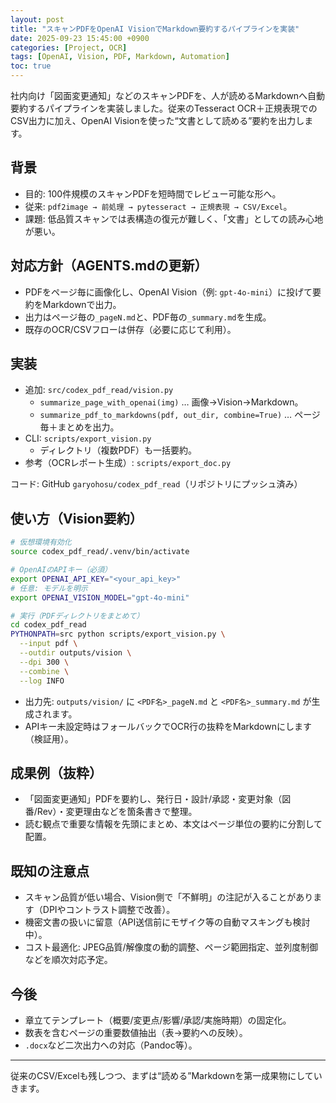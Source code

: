 ```yaml
---
layout: post
title: "スキャンPDFをOpenAI VisionでMarkdown要約するパイプラインを実装" 
date: 2025-09-23 15:45:00 +0900
categories: [Project, OCR]
tags: [OpenAI, Vision, PDF, Markdown, Automation]
toc: true
---
```


社内向け「図面変更通知」などのスキャンPDFを、人が読めるMarkdownへ自動要約するパイプラインを実装しました。従来のTesseract OCR＋正規表現でのCSV出力に加え、OpenAI Visionを使った“文書として読める”要約を出力します。

## 背景
- 目的: 100件規模のスキャンPDFを短時間でレビュー可能な形へ。
- 従来: `pdf2image → 前処理 → pytesseract → 正規表現 → CSV/Excel`。
- 課題: 低品質スキャンでは表構造の復元が難しく、「文書」としての読み心地が悪い。

## 対応方針（AGENTS.mdの更新）
- PDFをページ毎に画像化し、OpenAI Vision（例: `gpt-4o-mini`）に投げて要約をMarkdownで出力。
- 出力はページ毎の`_pageN.md`と、PDF毎の`_summary.md`を生成。
- 既存のOCR/CSVフローは併存（必要に応じて利用）。

## 実装
- 追加: `src/codex_pdf_read/vision.py`
  - `summarize_page_with_openai(img)` … 画像→Vision→Markdown。
  - `summarize_pdf_to_markdowns(pdf, out_dir, combine=True)` … ページ毎＋まとめを出力。
- CLI: `scripts/export_vision.py`
  - ディレクトリ（複数PDF）も一括要約。
- 参考（OCRレポート生成）: `scripts/export_doc.py`

コード: GitHub `garyohosu/codex_pdf_read`（リポジトリにプッシュ済み）

## 使い方（Vision要約）
```bash
# 仮想環境有効化
source codex_pdf_read/.venv/bin/activate

# OpenAIのAPIキー（必須）
export OPENAI_API_KEY="<your_api_key>"
# 任意: モデルを明示
export OPENAI_VISION_MODEL="gpt-4o-mini"

# 実行（PDFディレクトリをまとめて）
cd codex_pdf_read
PYTHONPATH=src python scripts/export_vision.py \
  --input pdf \
  --outdir outputs/vision \
  --dpi 300 \
  --combine \
  --log INFO
```

- 出力先: `outputs/vision/` に `<PDF名>_pageN.md` と `<PDF名>_summary.md` が生成されます。
- APIキー未設定時はフォールバックでOCR行の抜粋をMarkdownにします（検証用）。

## 成果例（抜粋）
- 「図面変更通知」PDFを要約し、発行日・設計/承認・変更対象（図番/Rev）・変更理由などを箇条書きで整理。
- 読む観点で重要な情報を先頭にまとめ、本文はページ単位の要約に分割して配置。

## 既知の注意点
- スキャン品質が低い場合、Vision側で「不鮮明」の注記が入ることがあります（DPIやコントラスト調整で改善）。
- 機密文書の扱いに留意（API送信前にモザイク等の自動マスキングも検討中）。
- コスト最適化: JPEG品質/解像度の動的調整、ページ範囲指定、並列度制御などを順次対応予定。

## 今後
- 章立てテンプレート（概要/変更点/影響/承認/実施時期）の固定化。
- 数表を含むページの重要数値抽出（表→要約への反映）。
- `.docx`など二次出力への対応（Pandoc等）。

---

従来のCSV/Excelも残しつつ、まずは“読める”Markdownを第一成果物にしていきます。
